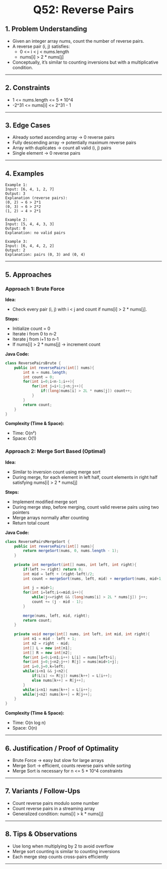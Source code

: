 <!-- #region 52-Reverse Pairs -->

<h1 style="text-align:center; font-size:2.5em; font-weight:bold;">Q52: Reverse Pairs</h1>

## 1. Problem Understanding

- Given an integer array nums, count the number of reverse pairs.
- A reverse pair (i, j) satisfies:
  * 0 <= i < j < nums.length
  * nums[i] > 2 * nums[j]
- Conceptually, it’s similar to counting inversions but with a multiplicative condition.
---

## 2. Constraints

- 1 <= nums.length <= 5 * 10^4
- -2^31 <= nums[i] <= 2^31 - 1
---

## 3. Edge Cases

- Already sorted ascending array → 0 reverse pairs
- Fully descending array → potentially maximum reverse pairs
- Array with duplicates → count all valid (i, j) pairs
- Single element → 0 reverse pairs
---

## 4. Examples

```text
Example 1:
Input: [6, 4, 1, 2, 7]
Output: 3
Explanation (reverse pairs):
(0, 2) → 6 > 2*1
(0, 3) → 6 > 2*2
(1, 2) → 4 > 2*1

Example 2:
Input: [5, 4, 4, 3, 3]
Output: 0
Explanation: no valid pairs

Example 3:
Input: [6, 4, 4, 2, 2]
Output: 2
Explanation: pairs (0, 3) and (0, 4)
```

---

## 5. Approaches

### Approach 1: Brute Force

**Idea:**
- Check every pair (i, j) with i < j and count if nums[i] > 2 * nums[j].

**Steps:**
- Initialize count = 0
- Iterate i from 0 to n-2
- Iterate j from i+1 to n-1
- If nums[i] > 2 * nums[j] → increment count

**Java Code:**
```java
class ReversePairsBrute {
    public int reversePairs(int[] nums){
        int n = nums.length;
        int count = 0;
        for(int i=0;i<n-1;i++){
            for(int j=i+1;j<n;j++){
                if((long)nums[i] > 2L * nums[j]) count++;
            }
        }
        return count;
    }
}
```

**Complexity (Time & Space):**
- Time: O(n²)
- Space: O(1)

### Approach 2: Merge Sort Based (Optimal)

**Idea:**
- Similar to inversion count using merge sort
- During merge, for each element in left half, count elements in right half satisfying nums[i] > 2 * nums[j]

**Steps:**
- Implement modified merge sort
- During merge step, before merging, count valid reverse pairs using two pointers
- Merge arrays normally after counting
- Return total count

**Java Code:**
```java
class ReversePairsMergeSort {
    public int reversePairs(int[] nums){
        return mergeSort(nums, 0, nums.length - 1);
    }
    
    private int mergeSort(int[] nums, int left, int right){
        if(left >= right) return 0;
        int mid = left + (right-left)/2;
        int count = mergeSort(nums, left, mid) + mergeSort(nums, mid+1, right);
        
        int j = mid+1;
        for(int i=left;i<=mid;i++){
            while(j<=right && (long)nums[i] > 2L * nums[j]) j++;
            count += (j - mid - 1);
        }
        
        merge(nums, left, mid, right);
        return count;
    }
    
    private void merge(int[] nums, int left, int mid, int right){
        int n1 = mid - left + 1;
        int n2 = right - mid;
        int[] L = new int[n1];
        int[] R = new int[n2];
        for(int i=0;i<n1;i++) L[i] = nums[left+i];
        for(int j=0;j<n2;j++) R[j] = nums[mid+1+j];
        int i=0,j=0,k=left;
        while(i<n1 && j<n2){
            if(L[i] <= R[j]) nums[k++] = L[i++];
            else nums[k++] = R[j++];
        }
        while(i<n1) nums[k++] = L[i++];
        while(j<n2) nums[k++] = R[j++];
    }
}
```

**Complexity (Time & Space):**
- Time: O(n log n)
- Space: O(n)

---

## 6. Justification / Proof of Optimality

- Brute Force → easy but slow for large arrays
- Merge Sort → efficient, counts reverse pairs while sorting
- Merge Sort is necessary for n <= 5 * 10^4 constraints
---

## 7. Variants / Follow-Ups

- Count reverse pairs modulo some number
- Count reverse pairs in a streaming array
- Generalized condition: nums[i] > k * nums[j]
---

## 8. Tips & Observations

- Use long when multiplying by 2 to avoid overflow
- Merge sort counting is similar to counting inversions
- Each merge step counts cross-pairs efficiently
---

<!-- #endregion -->
